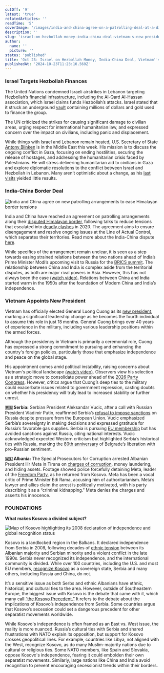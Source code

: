 ```yaml
---
cutOff: '9'
latest: 'true'
relatedArticles: ''
readTime: '5'
coverImage: '/images/india-and-china-agree-on-a-patrolling-deal-at-a-disputed-border-g1OT.webp'
description: ''
slug: 'israel-on-hezbollah-money-india-china-deal-vietnam-s-new-president'
author:
  name: ''
  picture: ''
status: 'published'
title: 'Oct 23: Israel on Hezbollah Money, India-China Deal, Vietnam''s New President'
publishedAt: '2024-10-23T11:23:10.560Z'
---
```


### Israel Targets Hezbollah Finances

The United Nations condemned Israeli airstrikes in Lebanon targeting Hezbollah’s [financial infrastructure](https://www.dw.com/en/un-condemns-damage-from-israeli-strikes-in-beirut/live-70548957), including the Al-Qard Al-Hassan association, which Israel claims funds Hezbollah’s attacks. Israel stated that it struck an underground [vault](https://www.scmp.com/news/world/middle-east/article/3283296/hezbollah-cash-vault-hit-israeli-army-says-it-seeks-degrade-movements-funding) containing millions of dollars and gold used to finance the group.

The UN criticized the strikes for causing significant damage to civilian areas, urging respect for international humanitarian law, and expressed concern over the impact on civilians, including panic and displacement.

While things with Israel and Lebanon remain heated, U.S. Secretary of State [Antony Blinken](https://www.middleeastmonitor.com/20241021-blinken-heading-to-israel-other-countries-in-middle-east-this-week-state-department/) is in the Middle East this week. His mission is to discuss the ongoing conflict in Gaza, focusing on ending hostilities, securing the release of hostages, and addressing the humanitarian crisis faced by Palestinians. He will stress delivering humanitarian aid to civilians in Gaza and explore diplomatic resolutions to the conflict between Israel and Hezbollah in Lebanon. Many aren’t optimistic about a change, as his [last visits](https://apnews.com/article/blinken-israel-gaza-a022fea284a40272e65f3ba7752eb9fb) yielded little results.

### India-China Border Deal

![India and China agree on new patrolling arrangements to ease Himalayan border tensions](/images/india-and-china-agree-on-a-patrolling-deal-at-a-disputed-border-Y2MT.webp)

India and China have reached an agreement on patrolling arrangements along their [disputed Himalayan border,](https://apnews.com/article/india-china-ladakh-border-standoff-c7c5fcf61b2378428842207b52b547c3) following talks to reduce tensions that escalated into [deadly clashes](https://www.bbc.com/news/world-asia-china-54067400) in 2020. The agreement aims to ensure disengagement and resolve ongoing issues at the Line of Actual Control, which separates their territories. Read more about the India-China dispute [here](https://www.bbc.com/news/world-asia-53062484).

While specifics of the arrangement remain unclear, it is seen as a step towards easing strained relations between the two nations ahead of India’s Prime Minister Modi’s upcoming visit to Russia for the [BRICS summit](https://www.geopolitics.world/archives/brics-summit-moldova-votes-yes-israel-documents-leaked). The relationship between China and India is complex aside from the territorial disputes, as both are major rival powers in Asia. However, this has not always been the case [(watch video)](https://www.youtube.com/watch?v=yeXzB53Xu08). Relations between China and India started warm in the 1950s after the foundation of Modern China and India’s independence.

### Vietnam Appoints New President

Vietnam has officially elected General Luong Cuong as its [new president](https://edition.cnn.com/2024/10/21/asia/vietnam-new-president-luong-cuong-intl-hnk/index.html), marking a significant leadership change as he becomes the fourth individual to assume this role in just 18 months. General Cuong brings over 40 years of experience in the military, including various leadership positions within the armed forces.

Although the presidency in Vietnam is primarily a ceremonial role, Cuong has expressed a strong commitment to pursuing and enhancing the country's foreign policies, particularly those that emphasize independence and peace on the global stage.

His appointment comes amid political instability, raising concerns about Vietnam's political landscape [(watch video)](https://www.youtube.com/watch?v=aQ1Jhds2ayk). Observers view his selection as a strategic move to consolidate power ahead of the [2026 Party Congress](https://vietnamnews.vn/politics-laws/1665251/14th-national-party-congress-organising-sub-committee-convenes-2nd-meeting.html). However, critics argue that Cuong’s deep ties to the military could exacerbate issues related to government repression, casting doubts on whether his presidency will truly lead to increased stability or further unrest.

**🇷🇸 Serbia:** Serbian President Aleksandar Vucic, after a call with Russian President Vladimir Putin, reaffirmed Serbia’s [refusal to impose sanctions](https://apnews.com/article/russia-serbia-putin-vucic-05869fb76769f8bc42e6e7980c11b571) on Russia despite pressure from the European Union. Vucic emphasized Serbia’s sovereignty in making decisions and expressed gratitude for Russia’s favorable gas supplies. Serbia is pursuing [EU membership](https://neighbourhood-enlargement.ec.europa.eu/enlargement-policy/serbia_en) but has avoided sanctions against Russia, citing national interests. Vucic acknowledged expected Western criticism but highlighted Serbia’s historical ties with Russia, marking the [80th anniversary](https://n1info.rs/english/news/belgrade-marks-80th-anniversary-of-liberation-vucic-lays-wreath-putin-sends-message/) of Belgrade’s liberation with pro-Russian sentiment.

**🇦🇱 Albania:** The Special Prosecutors for Corruption arrested Albanian President Ilir Meta in Tirana on [charges of corruption](https://www.euronews.com/my-europe/2024/10/22/albanian-ex-president-ilir-meta-arrested-for-alleged-corruption), money laundering, and hiding assets. Footage showed police forcefully detaining Meta, leader of the [Freedom Party](https://tirana.embassy.qa/en/republic-of-albania/political-system), as he returned from Kosovo. Meta has been a vocal critic of Prime Minister Edi Rama, accusing him of authoritarianism. Meta’s lawyer and allies claim the arrest is politically motivated, with his party describing it as a “criminal kidnapping.” Meta denies the charges and asserts his innocence.

### FOUNDATIONS

**What makes Kosovo a divided subject?**

![Map of Kosovo highlighting its 2008 declaration of independence and global recognition status](/images/kosovo-map-U2OD.webp)

Kosovo is a landlocked region in the Balkans. It declared independence from Serbia in 2008, following decades of [ethnic tension](https://www.bbc.com/news/62382069) between its Albanian majority and Serbian minority and a violent conflict in the late 1990s. Serbia never recognized its independence, and the international community is divided. While over 100 countries, including the U.S. and most EU members, [recognize Kosovo](https://www.aljazeera.com/news/2023/2/17/mapping-the-countries-that-recognise-kosovo-as-a-state-2) as a sovereign state, Serbia and many others, including Russia and China, do not.

It’s a sensitive issue as both Serbs and ethnic Albanians have ethnic, historical, and cultural ties to the area. However,​​ outside of Southeastern Europe, the biggest issue with Kosovo is the debate that came with it, which many call [“the Kosovo Precedent.”](https://www.fletcherforum.org/home/2023/1/12/invoking-the-kosovo-precedent-can-we-dismiss-the-russian-argument) It refers to the debate about the implications of Kosovo’s independence from Serbia. Some countries argue that Kosovo’s secession could set a dangerous precedent for other separatist movements worldwide.

While Kosovo's independence is often framed as an East vs. West issue, the reality is more nuanced. Russia’s cultural ties with Serbia and shared frustrations with NATO explain its opposition, but support for Kosovo crosses geopolitical lines. For example, countries like Libya, not aligned with the West, recognize Kosovo, as do many Muslim-majority nations due to cultural or religious ties. Some NATO members, like Spain and Slovakia, oppose Kosovo's independence, fearing it could embolden their own separatist movements. Similarly, large nations like China and India avoid recognition to prevent encouraging secessionist trends within their borders.